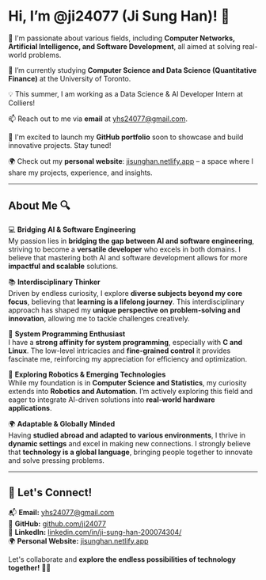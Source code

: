 # Hi, I’m @ji24077 (Ji Sung Han)! 👋

👀 I'm passionate about various fields, including **Computer Networks, Artificial Intelligence, and Software Development**, all aimed at solving real-world problems.

🌱 I’m currently studying **Computer Science and Data Science (Quantitative Finance)** at the University of Toronto.

💡 This summer, I am working as a Data Science & AI Developer Intern at Colliers!

📫 Reach out to me via **email** at [yhs24077@gmail.com](mailto:yhs24077@gmail.com).

🚀 I'm excited to launch my **GitHub portfolio** soon to showcase and build innovative projects. Stay tuned!

🌍 Check out my **personal website**: [jisunghan.netlify.app](https://jisunghan.netlify.app/) – a space where I share my projects, experience, and insights.

---

## About Me 🔍  

💻 **Bridging AI & Software Engineering**  
My passion lies in **bridging the gap between AI and software engineering**, striving to become a **versatile developer** who excels in both domains. I believe that mastering both AI and software development allows for more **impactful and scalable** solutions.  

📚 **Interdisciplinary Thinker**  
Driven by endless curiosity, I explore **diverse subjects beyond my core focus**, believing that **learning is a lifelong journey**. This interdisciplinary approach has shaped my **unique perspective on problem-solving and innovation**, allowing me to tackle challenges creatively.  

🔧 **System Programming Enthusiast**  
I have a **strong affinity for system programming**, especially with **C and Linux**. The low-level intricacies and **fine-grained control** it provides fascinate me, reinforcing my appreciation for efficiency and optimization.  

🤖 **Exploring Robotics & Emerging Technologies**  
While my foundation is in **Computer Science and Statistics**, my curiosity extends into **Robotics and Automation**. I’m actively exploring this field and eager to integrate AI-driven solutions into **real-world hardware applications**.  

🌍 **Adaptable & Globally Minded**  
Having **studied abroad and adapted to various environments**, I thrive in **dynamic settings** and excel in making new connections. I strongly believe that **technology is a global language**, bringing people together to innovate and solve pressing problems.  

---

## 🚀 Let's Connect!  
📬 **Email:** [yhs24077@gmail.com](mailto:yhs24077@gmail.com)  
🔗 **GitHub:** [github.com/ji24077](https://github.com/ji24077)  
💼 **LinkedIn:** [linkedin.com/in/ji-sung-han-200074304/](https://www.linkedin.com/in/ji-sung-han-200074304/)  
🌍 **Personal Website:** [jisunghan.netlify.app](https://jisunghan.netlify.app/)  

Let's collaborate and **explore the endless possibilities of technology together!** 🚀✨
